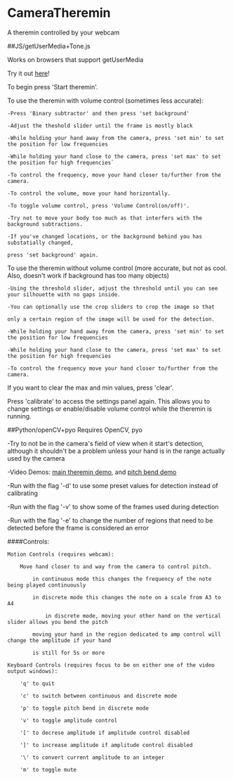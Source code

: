 # CameraTheremin
A theremin controlled by your webcam

##JS/getUserMedia+Tone.js

Works on browsers that support getUserMedia 

Try it out [here](https://aneeshdurg.github.io/CameraTheremin)!

To begin press 'Start theremin'. 

To use the theremin with volume control (sometimes less accurate):

	-Press 'Binary subtractor' and then press 'set background'

	-Adjust the theshold slider until the frame is mostly black

	-While holding your hand away from the camera, press 'set min' to set the position for low frequencies

	-While holding your hand close to the camera, press 'set max' to set the position for high frequencies`

	-To control the frequency, move your hand closer to/further from the camera. 

	-To control the volume, move your hand horizontally.
	
	-To toggle volume control, press 'Volume Control(on/off)'.

	-Try not to move your body too much as that interfers with the background subtractions.

	-If you've changed locations, or the background behind you has substatially changed, 

	press 'set background' again.

To use the theremin without volume control (more accurate, but not as cool. Also, doesn't work if background has too many objects)
	
	-Using the threshold slider, adjust the threshold until you can see your silhouette with no gaps inside.

	-You can optionally use the crop sliders to crop the image so that 

	only a certain region of the image will be used for the detection.

	-While holding your hand away from the camera, press 'set min' to set the position for low frequencies

	-While holding your hand close to the camera, press 'set max' to set the position for high frequencies

	-To control the frequency move your hand closer to/further from the camera.

If you want to clear the max and min values, press 'clear'.

Press 'calibrate' to access the settings panel again. This allows you to change settings or enable/disable volume control while the theremin is running. 

##Python/openCV+pyo
Requires OpenCV, pyo

-Try to not be in the camera's field of view when it start's detection, although it shouldn't be a problem unless your hand is in the range actually used by the camera

-Video Demos: <a href="https://www.youtube.com/watch?v=1kbN_tl2IlU">main theremin demo</a>, and <a href="https://www.youtube.com/watch?v=nVjc5MPW474">pitch bend demo</a> 

-Run with the flag '-d' to use some preset values for detection instead of calibrating 

-Run with the flag '-v' to show some of the frames used during detection

-Run with the flag '-e' to change the number of regions that need to be detected before the frame is considered an error

####Controls:

	Motion Controls (requires webcam):
		
		Move hand closer to and way from the camera to control pitch.
	
			in continuous mode this changes the frequency of the note being played continuously
		
			in discrete mode this changes the note on a scale from A3 to A4
				
				in discrete mode, moving your other hand on the vertical slider allows you bend the pitch 

			moving your hand in the region dedicated to amp control will change the amplitude if your hand 
			
			is still for 5s or more

	Keyboard Controls (requires focus to be on either one of the video output windows):
	
		'q' to quit

		'c' to switch between continuous and discrete mode

		'p' to toggle pitch bend in discrete mode

		'v' to toggle amplitude control

		'[' to decrese amplitude if amplitude control disabled

		']' to increase amplitude if amplitude control disabled

		'\' to convert current amplitude to an integer

		'm' to toggle mute 
